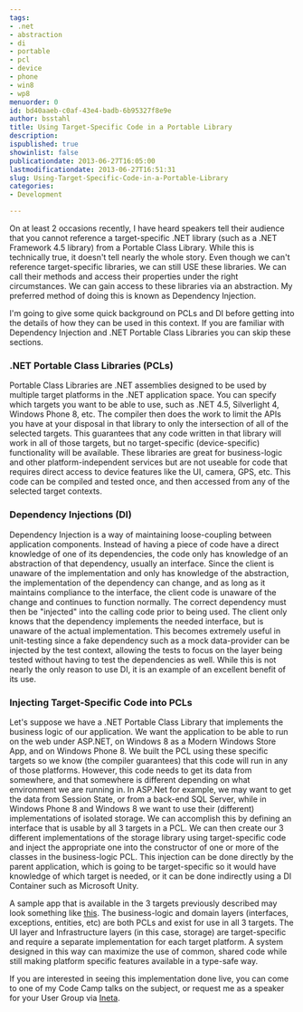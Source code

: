 ```yaml
---
tags:
- .net
- abstraction
- di
- portable
- pcl
- device
- phone
- win8
- wp8
menuorder: 0
id: bd40aaeb-c0af-43e4-badb-6b95327f8e9e
author: bsstahl
title: Using Target-Specific Code in a Portable Library
description: 
ispublished: true
showinlist: false
publicationdate: 2013-06-27T16:05:00
lastmodificationdate: 2013-06-27T16:51:31
slug: Using-Target-Specific-Code-in-a-Portable-Library
categories:
- Development

---
```


On at least 2 occasions recently, I have heard speakers tell their audience that you cannot reference a target-specific .NET library (such as a .NET Framework 4.5 library) from a Portable Class Library.  While this is technically true, it doesn't tell nearly the whole story.  Even though we can't reference target-specific libraries, we can still USE these libraries. We can call their methods and access their properties under the right circumstances. We can gain access to these libraries via an abstraction.  My preferred method of doing this is known as Dependency Injection.

I'm going to give some quick background on PCLs and DI before getting into the details of how they can be used in this context. If you are familiar with Dependency Injection and .NET Portable Class Libraries you can skip these sections.

### .NET Portable Class Libraries (PCLs)

Portable Class Libraries are .NET assemblies designed to be used by multiple target platforms in the .NET application space. You can specify which targets you want to be able to use, such as .NET 4.5, Silverlight 4, Windows Phone 8, etc.  The compiler then does the work to limit the APIs you have at your disposal in that library to only the intersection of all of the selected targets.  This guarantees that any code written in that library will work in all of those targets, but no target-specific (device-specific) functionality will be available.  These libraries are great for business-logic and other platform-independent services but are not useable for code that requires direct access to device features like the UI, camera, GPS, etc.  This code can be compiled and tested once, and then accessed from any of the selected target contexts.

### Dependency Injections (DI)

Dependency Injection is a way of maintaining loose-coupling between application components.  Instead of having a piece of code have a direct knowledge of one of its dependencies, the code only has knowledge of an abstraction of that dependency, usually an interface. Since the client is unaware of the implementation and only has knowledge of the abstraction, the implementation of the dependency can change, and as long as it maintains compliance to the interface, the client code is unaware of the change and continues to function normally.  The correct dependency must then be "injected" into the calling code prior to being used.  The client only knows that the dependency implements the needed interface, but is unaware of the actual implementation.  This becomes extremely useful in unit-testing since a fake dependency such as a mock data-provider can be injected by the test context, allowing the tests to focus on the layer being tested without having to test the dependencies as well.  While this is not nearly the only reason to use DI, it is an example of an excellent benefit of its use.

### Injecting Target-Specific Code into PCLs

Let's suppose we have a .NET Portable Class Library that implements the business logic of our application.  We want the application to be able to run on the web under ASP.NET, on Windows 8 as a Modern Windows Store App, and on Windows Phone 8.  We built the PCL using these specific targets so we know (the compiler guarantees) that this code will run in any of those platforms.  However, this code needs to get its data from somewhere, and that somewhere is different depending on what environment we are running in.  In ASP.Net for example, we may want to get the data from Session State, or from a back-end SQL Server, while in Windows Phone 8 and Windows 8 we want to use their (different) implementations of isolated storage.  We can accomplish this by defining an interface that is usable by all 3 targets in a PCL.  We can then create our 3 different implementations of the storage library using target-specific code and inject the appropriate one into the constructor of one or more of the classes in the business-logic PCL.  This injection can be done directly by the parent application, which is going to be target-specific so it would have knowledge of which target is needed, or it can be done indirectly using a DI Container such as Microsoft Unity.

A sample app that is available in the 3 targets previously described may look something like [this](https://skydrive.live.com/redir?resid=5D45DDF99C1E1BCC!144541&amp;authkey=!AHGsbXjaNpcRdvc).  The business-logic and domain layers (interfaces, exceptions, entities, etc) are both PCLs and exist for use in all 3 targets.  The UI layer and Infrastructure layers (in this case, storage) are target-specific and require a separate implementation for each target platform.  A system designed in this way can maximize the use of common, shared code while still making platform specific features available in a type-safe way.

If you are interested in seeing this implementation done live, you can come to one of my Code Camp talks on the subject, or request me as a speaker for your User Group via [Ineta](http://ineta.org/Speakers/SearchCommunitySpeakers.aspx?SpeakerId=4fdf7fc7-5cac-4842-acec-960815523108).

